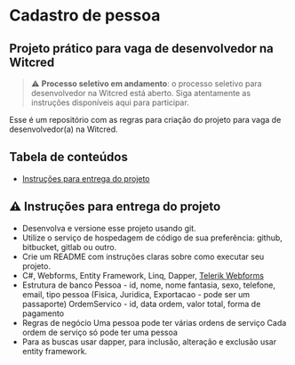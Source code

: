 # Cadastro de pessoa

## Projeto prático para vaga de desenvolvedor na Witcred

> :warning: **Processo seletivo em andamento**: o processo seletivo para desenvolvedor na Witcred está aberto. Siga atentamente as instruções disponíveis aqui para participar.

Esse é um repositório com as regras para criação do projeto para vaga de desenvolvedor(a) na Witcred.

## Tabela de conteúdos

* [Instruções para entrega do projeto](https://github.com/witcredsc/prototipo#warning-instruções-para-entrega-do-projeto)

## :warning: Instruções para entrega do projeto 

* Desenvolva e versione esse projeto usando git.
* Utilize o serviço de hospedagem de código de sua preferência: github, bitbucket, gitlab ou outro.
* Crie um README com instruções claras sobre como executar seu projeto.
* C#, Webforms, Entity Framework, Linq, Dapper, [Telerik Webforms](https://www.telerik.com/try-now/login?ReturnUrl=https%3a%2f%2fwww.telerik.com%2fdownload-trial-file%2fv2-b%2fui-for-asp.net-ajax&utm_expid=.dSwmU7ItRoa0sPT8eYzoJg.1&utm_referrer=https%3A%2F%2Fwww.telerik.com%2Fdownload)
* Estrutura de banco
Pessoa - id, nome, nome fantasia, sexo, telefone, email, tipo pessoa (Fisica, Juridica, Exportacao - pode ser um passaporte)
OrdemServico - id, data ordem, valor total, forma de pagamento
* Regras de negócio
Uma pessoa pode ter várias ordens de serviço
Cada ordem de serviço só pode ter uma pessoa
* Para as buscas usar dapper, para inclusão, alteração e exclusão usar entity framework.




